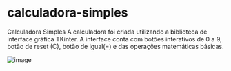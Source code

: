 # calculadora-simples
Calculadora Simples
A calculadora foi criada utilizando a biblioteca de interface gráfica TKinter. A interface conta com botões interativos de 0 a 9, botão de reset (C), botão de igual(=) e das operações matemáticas básicas.


![image](https://github.com/fredac86/calculadora-simples/assets/70711128/3a8d3ac3-49ae-42d6-87aa-5761463206c9)
